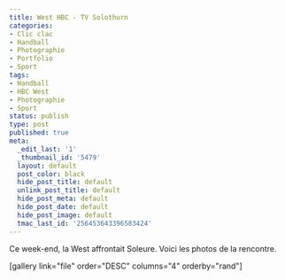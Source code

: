 ```yaml
---
title: West HBC - TV Solothurn
categories:
- Clic clac
- Handball
- Photographie
- Portfolio
- Sport
tags:
- Handball
- HBC West
- Photographie
- Sport
status: publish
type: post
published: true
meta:
  _edit_last: '1'
  _thumbnail_id: '5479'
  layout: default
  post_color: black
  hide_post_title: default
  unlink_post_title: default
  hide_post_meta: default
  hide_post_date: default
  hide_post_image: default
  tmac_last_id: '256453643396583424'
---
```

Ce week-end, la West affrontait Soleure. Voici les photos de la rencontre. <!--more-->

[gallery link="file" order="DESC" columns="4" orderby="rand"]
